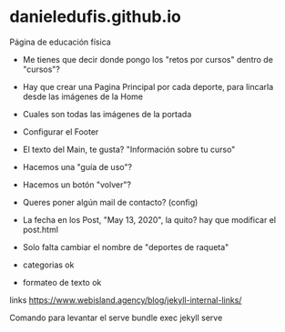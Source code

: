 # danieledufis.github.io

Página de educación física

- Me tienes que decir donde pongo los "retos por cursos" dentro de "cursos"?
- Hay que crear una Pagina Principal por cada deporte, para lincarla desde las imágenes de la Home
- Cuales son todas las imágenes de la portada
- Configurar el Footer
- El texto del Main, te gusta? "Información sobre tu curso" 
- Hacemos una "guía de uso"?
- Hacemos un botón "volver"?
- Queres poner algún mail de contacto? (config)
- La fecha en los Post, "May 13, 2020", la quito? hay que modificar el post.html

- Solo falta cambiar el nombre de "deportes de raqueta"

- categorias ok
- formateo de texto ok


links
https://www.webisland.agency/blog/jekyll-internal-links/


Comando para levantar el serve
bundle exec jekyll serve